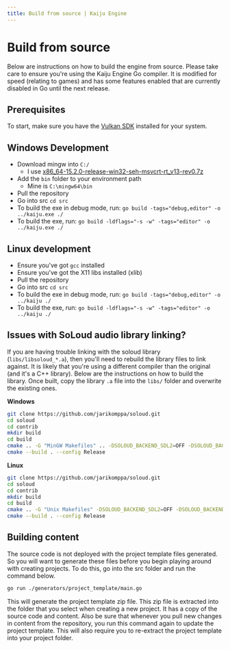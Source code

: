```yaml
---
title: Build from source | Kaiju Engine
---
```


# Build from source

Below are instructions on how to build the engine from source. Please take care to ensure you're using the Kaiju Engine Go compiler. It is modified for speed (relating to games) and has some features enabled that are currently disabled in Go until the next release.

## Prerequisites
To start, make sure you have the [Vulkan SDK](https://vulkan.lunarg.com/sdk/home) installed for your system.

## Windows Development
- Download mingw into `C:/`
  - I use [x86_64-15.2.0-release-win32-seh-msvcrt-rt_v13-rev0.7z](https://github.com/niXman/mingw-builds-binaries/releases)
- Add the `bin` folder to your environment path
  - Mine is `C:\mingw64\bin`
- Pull the repository
- Go into src `cd src`
- To build the exe in debug mode, run: `go build -tags="debug,editor" -o ../kaiju.exe ./`
- To build the exe, run: `go build -ldflags="-s -w" -tags="editor" -o ../kaiju.exe ./`

## Linux development
- Ensure you've got `gcc` installed
- Ensure you've got the X11 libs installed (xlib)
- Pull the repository
- Go into src `cd src`
- To build the exe in debug mode, run: `go build -tags="debug,editor" -o ../kaiju ./`
- To build the exe, run: `go build -ldflags="-s -w" -tags="editor" -o ../kaiju ./`

## Issues with SoLoud audio library linking?
If you are having trouble linking with the soloud library (`libs/libsoloud_*.a`), then you'll need to rebuild the library files to link against. It is likely that you're using a different compiler than the original (and it's a C++ library). Below are the instructions on how to build the library. Once built, copy the library `.a` file into the `libs/` folder and overwrite the existing ones.

**Windows**
```sh
git clone https://github.com/jarikomppa/soloud.git
cd soloud
cd contrib
mkdir build
cd build
cmake .. -G "MinGW Makefiles" .. -DSOLOUD_BACKEND_SDL2=OFF -DSOLOUD_BACKEND_WASAPI=ON -DSOLOUD_C_API=ON
cmake --build . --config Release
```

**Linux**
```sh
git clone https://github.com/jarikomppa/soloud.git
cd soloud
cd contrib
mkdir build
cd build
cmake .. -G "Unix Makefiles" -DSOLOUD_BACKEND_SDL2=OFF -DSOLOUD_BACKEND_ALSA=ON -DSOLOUD_C_API=ON
cmake --build . --config Release
```

## Building content
The source code is not deployed with the project template files generated. So you will want to generate these files before you begin playing around with creating projects. To do this, go into the src folder and run the command below.
```bash
go run ./generators/project_template/main.go
```

This will generate the project template zip file. This zip file is extracted into the folder that you select when creating a new project. It has a copy of the source code and content. Also be sure that whenever you pull new changes in content from the repository, you run this command again to update the project template. This will also require you to re-extract the project template into your project folder.